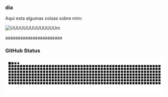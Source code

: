 ### dia

Aqui esta algumas coisas sobre mim:

![UUUUUUUUUUUUUUm](https://tse2.mm.bing.net/th/id/OIP.0tOB2DFtcmDZJqX7evYz4QHaHP?r=0&rs=1&pid=ImgDetMain&o=7&rm=3)



aaaaaaaaaaaaaaaaaaaaaaa

### GitHub Status

![github contribution grid snake animation](https://raw.githubusercontent.com/0-don/0-don/output/github-contribution-grid-snake-dark.svg)
